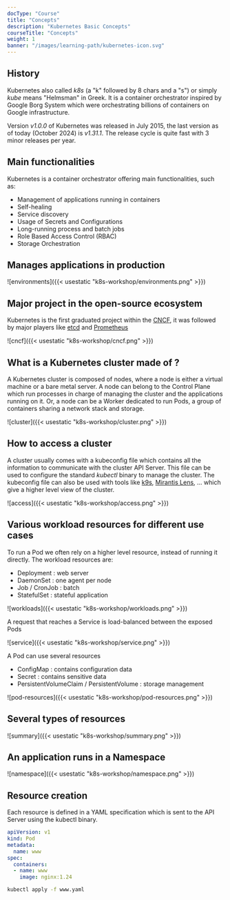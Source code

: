 ```yaml
---
docType: "Course"
title: "Concepts"
description: "Kubernetes Basic Concepts"
courseTitle: "Concepts"
weight: 1
banner: "/images/learning-path/kubernetes-icon.svg"
---
```


## History

Kubernetes also called *k8s* (a "k" followed by 8 chars and a "s") or simply *kube* means "Helmsman" in Greek. It is a container orchestrator inspired by Google Borg System which were orchestrating billions of containers on Google infrastructure.  

Version *v1.0.0* of Kubernetes was released in July 2015, the last version as of today (October 2024) is *v1.31.1*. The release cycle is quite fast with 3 minor releases per year.

## Main functionalities

Kubernetes is a container orchestrator offering main functionalities, such as:

- Management of applications running in containers
- Self-healing
- Service discovery
- Usage of Secrets and Configurations
- Long-running process and batch jobs
- Role Based Access Control (RBAC)
- Storage Orchestration

## Manages applications in production

![environments]({{< usestatic "k8s-workshop/environments.png" >}})
## Major project in the open-source ecosystem

Kubernetes is the first graduated project within the [CNCF](https://cncf.io/projects), it was followed by major players like [etcd](https://etcd.io) and [Prometheus](https://prometheus.io/) 

![cncf]({{< usestatic "k8s-workshop/cncf.png" >}})
## What is a Kubernetes cluster made of ?

A Kubernetes cluster is composed of nodes, where a node is either a virtual machine or a bare metal server. A node can belong to the Control Plane which run processes in charge of managing the cluster and the applications running on it. Or, a node can be a Worker dedicated to run Pods, a group of containers sharing a network stack and storage.

![cluster]({{< usestatic "k8s-workshop/cluster.png" >}})

## How to access a cluster

A cluster usually comes with a kubeconfig file which contains all the information to communicate with the cluster API Server. This file can be used to configure the standard *kubectl* binary to manage the cluster. The kubeconfig file can also be used with tools like [k9s](https://k9scli.io/), [Mirantis Lens](https://k8slens.dev/), ... which give a higher level view of the cluster.

![access]({{< usestatic "k8s-workshop/access.png" >}})

## Various workload resources for different use cases

To run a Pod we often rely on a higher level resource, instead of running it directly. The workload resources are:

- Deployment : web server
- DaemonSet : one agent per node
- Job / CronJob : batch
- StatefulSet : stateful application

![workloads]({{< usestatic "k8s-workshop/workloads.png" >}})

A request that reaches a Service is load-balanced between the exposed Pods

![service]({{< usestatic "k8s-workshop/service.png" >}})


A Pod can use several resources

- ConfigMap : contains configuration data
- Secret : contains sensitive data
- PersistentVolumeClaim / PersistentVolume : storage management

![pod-resources]({{< usestatic "k8s-workshop/pod-resources.png" >}})


## Several types of resources

![summary]({{< usestatic "k8s-workshop/summary.png" >}})

## An application runs in a Namespace


![namespace]({{< usestatic "k8s-workshop/namespace.png" >}})

## Resource creation

Each resource is defined in a YAML specification which is sent to the API Server using the kubectl binary.

```yaml
apiVersion: v1
kind: Pod
metadata:
  name: www
spec:
  containers:
  - name: www
    image: nginx:1.24
```

```bash
kubectl apply -f www.yaml
```
